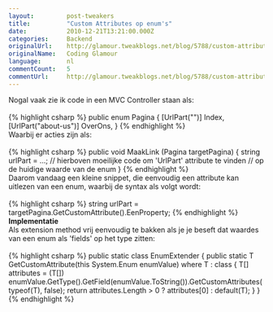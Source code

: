 ```yaml
---
layout:         post-tweakers
title:          "Custom Attributes op enum's"
date:           2010-12-21T13:21:00.000Z
categories:     Backend
originalUrl:    http://glamour.tweakblogs.net/blog/5788/custom-attributes-op-enums.html
originalName:   Coding Glamour
language:       nl
commentCount:   5
commentUrl:     http://glamour.tweakblogs.net/blog/5788/custom-attributes-op-enums.html#reacties
---
```


   <p class="article">Nogal vaak zie ik code in een MVC Controller staan als:
  <br>
  <br>
{% highlight csharp %}
public enum Pagina
{
     [UrlPart("")]
     Index,
     [UrlPart("about-us")]
     OverOns,
}
{% endhighlight %}
  <br>Waarbij er acties zijn als:
  <br>
  <br>
{% highlight csharp %}
public void MaakLink (Pagina targetPagina)
{
     string urlPart = ...;
     // hierboven moeilijke code om 'UrlPart' attribute te vinden
     // op de huidige waarde van de enum
}
{% endhighlight %}
  <br>Daarom vandaag een kleine snippet, die eenvoudig een attribute kan uitlezen
  van een enum, waarbij de syntax als volgt wordt:
  <br>
  <br>
{% highlight csharp %}
string urlPart = targetPagina.GetCustomAttribute<UrlPartAttribute>().EenProperty;
{% endhighlight %}
  <!--more-->
<b>Implementatie</b>
  <br>Als extension method vrij eenvoudig te bakken als je je beseft dat waardes
  van een enum als &apos;fields&apos; op het type zitten:
  <br>
  <br>
{% highlight csharp %}
    public static class EnumExtender
    {
        public static T GetCustomAttribute<T>(this System.Enum enumValue)
            where T : class
        {
            T[] attributes = (T[]) enumValue.GetType().GetField(enumValue.ToString()).GetCustomAttributes(typeof(T), false);
            return attributes.Length > 0 ? attributes[0] : default(T);
        }
    }
{% endhighlight %}</p>
   